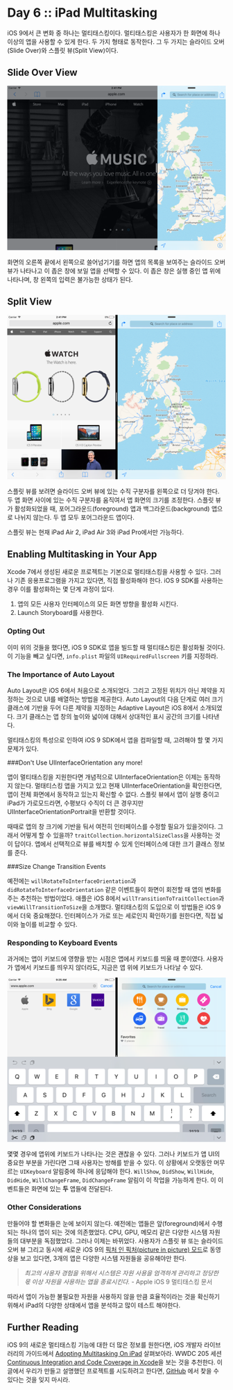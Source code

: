 # Day 6 :: iPad Multitasking

iOS 9에서 큰 변화 중 하나는 멀티태스킹이다. 멀티태스킹은 사용자가 한 화면에 하나 이상의 앱을 사용할 수 있게 한다. 두 가지 형태로 동작한다. 그 두 가지는 슬라이드 오버(Slide Over)와 스플릿 뷰(Split View)이다.

## Slide Over View

![slideOver](./images/slideover.png)

화면의 오른쪽 끝에서 왼쪽으로 쓸어넘기기를 하면 앱의 목록을 보여주는 슬라이드 오버 뷰가 나타나고 이 좁은 창에 보일 앱을 선택할 수 있다. 이 좁은 창은 실행 중인 앱 위에 나타나며, 창 왼쪽의 입력은 불가능한 상태가 된다.

## Split View

![split](./images/split.png)

스플릿 뷰를 보려면 슬라이드 오버 뷰에 있는 수직 구분자를 왼쪽으로 더 당겨야 한다. 두 앱 화면 사이에 있는 수직 구분자를 움직여서 앱 화면의 크기를 조정한다. 스플릿 뷰가 활성화되었을 때, 포어그라운드(foreground) 앱과 백그라운드(background) 앱으로 나뉘지 않는다. 두 앱 모두 포어그라운드 앱이다.

스플릿 뷰는 현재 iPad Air 2, iPad Air 3와 iPad Pro에서만 가능하다.

## Enabling Multitasking in Your App

Xcode 7에서 생성된 새로운 프로젝트는 기본으로 멀티태스킹을 사용할 수 있다. 그러나 기존 응용프로그램을 가지고 있다면, 직접 활성화해야 한다. iOS 9 SDK를 사용하는 경우 이를 활성화하는 몇 단계 과정이 있다.

1. 앱의 모든 사용자 인터페이스의 모든 화면 방향을 활성화 시킨다.
2. Launch Storyboard를 사용한다.

### Opting Out

이미 위의 것들을 했다면, iOS 9 SDK로 앱을 빌드할 때 멀티태스킹은 활성화될 것이다. 이 기능을 빼고 싶다면, `info.plist` 파일의 `UIRequiredFullscreen` 키를 지정하라.

### The Importance of Auto Layout

Auto Layout은 iOS 6에서 처음으로 소개되었다. 그리고 고정된 위치가 아닌 제약을 지정하는 것으로 UI를 배열하는 방법을 제공한다. Auto Layout의 다음 단계로 여러 크기 클래스에 기반을 두어 다른 제약을 지정하는 Adaptive Layout은 iOS 8에서 소개되었다. 크기 클래스는 앱 창의 높이와 넓이에 대해서 상대적인 표시 공간의 크기를 나타낸다.

멀티태스킹의 특성으로 인하여 iOS 9 SDK에서 앱을 컴파일할 때, 고려해야 할 몇 가지 문제가 있다.

###Don't Use UIInterfaceOrientation any more!

앱이 멀티태스킹을 지원한다면 개념적으로 UIInterfaceOrientation은 이제는 동작하지 않는다. 멀태티스킹 앱을 가지고 있고 현재 UIInterfaceOrientation을 확인한다면, 앱이 전체 화면에서 동작하고 있는지 확신할 수 없다. 스플릿 뷰에서 앱이 실행 중이고 iPad가 가로모드라면, 수평보다 수직이 더 큰 경우지만 UIInterfaceOrientationPortrait을 반환할 것이다.

때때로 앱의 창 크기에 기반을 둬서 여전히 인터페이스를 수정할 필요가 있을것이다. 그래서 어떻게 할 수 있을까? `traitCollection.horizontalSizeClass`을 사용하는 것이 답이다. 앱에서 선택적으로 뷰를 배치할 수 있게 인터페이스에 대한 크기 클래스 정보를 준다.

###Size Change Transition Events

예전에는 `willRotateToInterfaceOrientation`과 `didRotateToInterfaceOrientation` 같은 이벤트들이 화면이 회전할 때 앱의 변화를 주는 추천하는 방법이었다. 애플은 iOS 8에서 `willTransitionToTraitCollection`과 `viewWillTransitionToSize`을 소개했다. 멀티태스킹의 도입으로 이 방법들은 iOS 9에서 더욱 중요해졌다. 인터페이스가 가로 또는 세로인지 확인하기를 원한다면, 직접 넓이와 높이를 비교할 수 있다.

### Responding to Keyboard Events

과거에는 앱이 키보드에 영향을 받는 시점은 앱에서 키보드를 띄울 때 뿐이였다. 사용자가 앱에서 키보드를 띄우지 않더라도, 지금은 앱 위에 키보드가 나타날 수 있다.

![keyboard](./images/keyboard.png)

몇몇 경우에 앱위에 키보드가 나타나는 것은 괜찮을 수 있다. 그러나 키보드가 앱 UI의 중요한 부분을 가린다면 그때 사용자는 방해를 받을 수 있다. 이 상황에서 오랫동안 머무르는 `UIKeyboard` 알림중에 하나에 응답해야 한다. `WillShow`, `DidShow`, `WillHide`, `DidHide`, `WillChangeFrame`, `DidChangeFrame` 알림이 이 작업을 가능하게 한다. 이 이벤트들은 화면에 있는 **두** 앱들에 전달된다.

### Other Considerations

만들어야 할 변화들은 눈에 보이지 않는다. 예전에는 앱들은 앞(foreground)에서 수행되는 하나의 앱이 되는 것에 의존했었다. CPU, GPU, 메모리 같은 다양한 시스템 자원들의 대부분을 독점했었다. 그러나 이제는 바뀌었다. 사용자가 스플릿 뷰 또는 슬라이드 오버 뷰 그리고 동시에 새로운 iOS 9의 [픽처 인 픽처(picture in picture) 모드](https://developer.apple.com/library/prerelease/ios/documentation/WindowsViews/Conceptual/AdoptingMultitaskingOniPad/QuickStartForPictureInPicture.html)로 동영상을 보고 있다면, 3개의 앱은 다양한 시스템 자원들을 공유해야만 한다.

> *최고의 사용자 경험을 위해서 시스템은 자원 사용을 엄격하게 관리하고 정당한 몫 이상 자원을 사용하는 앱을 종료시킨다.* - Apple iOS 9 멀티태스킹 문서

따라서 앱이 가능한 불필요한 자원을 사용하지 않을 만큼 효율적이라는 것을 확신하기 위해서 iPad의 다양한 상태에서 앱을 분석하고 많이 테스트 해야한다.

## Further Reading

iOS 9의 새로운 멀티태스킹 기능에 대한 더 많은 정보를 원한다면, iOS 개발자 라이브러리의 가이드에서 [Adopting Multitasking On iPad](https://developer.apple.com/library/prerelease/ios/documentation/WindowsViews/Conceptual/AdoptingMultitaskingOniPad/index.html) 살펴보아라. WWDC 205 세션 [Continuous Integration and Code Coverage in Xcode](https://developer.apple.com/videos/wwdc/2015/?id=410)을 보는 것을 추천한다. 이 글에서 우리가 만들고 설명했던 프로젝트를 시도하려고 한다면, [GitHub](https://github.com/shinobicontrols/iOS9-day-by-day/tree/master/05-CodeCoverage) 에서 찾을 수 있다는 것을 잊지 마시라.
